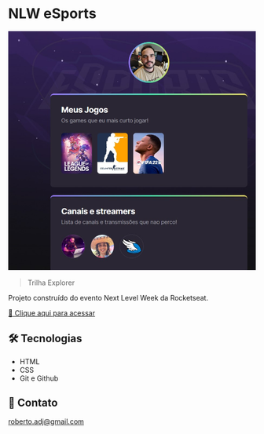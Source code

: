 # NLW eSports

![preview](./.github/preview.png)

> Trilha Explorer

Projeto construído do evento Next Level Week da Rocketseat.

[🔗 Clique aqui para acessar](https://github.com/albanodias/nlw-explorer-esports/)

## 🛠 Tecnologias

- HTML
- CSS
- Git e Github

## 💛 Contato

roberto.adj@gmail.com
